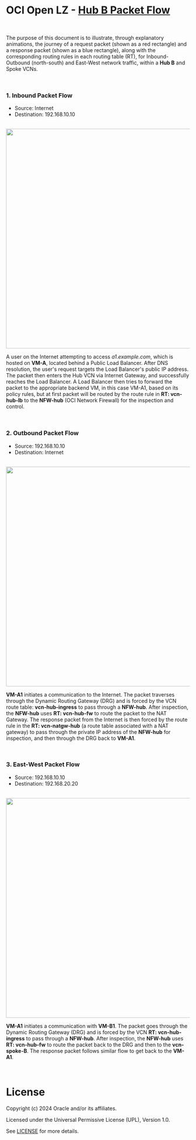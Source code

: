 # OCI Open LZ - [Hub B Packet Flow](#)

&nbsp; 


The purpose of this document is to illustrate, through explanatory animations, the journey of a request packet (shown as a red rectangle) and a response packet (shown as a blue rectangle), along with the corresponding routing rules in each routing table (RT), for Inbound-Outbound (north-south) and East-West network traffic, within a **Hub B** and Spoke VCNs.

&nbsp; 

### 1. Inbound Packet Flow
- Source: Internet
- Destination: 192.168.10.10 

&nbsp; 
<img src="images/hub_b_inbound.gif" width="600" height="value">

A user on the Internet attempting to access *a1.example.com*, which is hosted on **VM-A**, located behind a Public Load Balancer. After DNS resolution, the user's request targets the Load Balancer's public IP address. The packet then enters the Hub VCN via Internet Gateway, and successfully reaches the Load Balancer. A Load Balancer then tries to forward the packet to the appropriate backend VM, in this case VM-A1, based on its policy rules, but at first packet will be routed by the route rule in **RT: vcn-hub-lb** to the **NFW-hub** (OCI Network Firewall) for the inspection and control.

&nbsp; 

### 2. Outbound Packet Flow
- Source: 192.168.10.10
- Destination: Internet
  
&nbsp; 
<img src="images/hub_b_outbound.gif" width="600" height="value">

**VM-A1** initiates a communication to the Internet. The packet traverses through the Dynamic Routing Gateway (DRG) and is forced by the VCN route table: **vcn-hub-ingress** to pass through a **NFW-hub**. After inspection, the **NFW-hub** uses **RT: vcn-hub-fw** to route the packet to the NAT Gateway. The response packet from the Internet is then forced by the route rule in the **RT: vcn-natgw-hub** (a route table associated with a NAT gateway) to pass through the private IP address of the **NFW-hub** for inspection, and then through the DRG back to **VM-A1**.

&nbsp; 

### 3. East-West Packet Flow
- Source: 192.168.10.10
- Destination: 192.168.20.20 

&nbsp; 
<img src="images/hub_b_east_west.gif" width="600" height="value">

**VM-A1** initiates a communication with **VM-B1**. The packet goes through the Dynamic Routing Gateway (DRG) and is forced by the VCN **RT: vcn-hub-ingress** to pass through a **NFW-hub**. After inspection, the **NFW-hub** uses **RT: vcn-hub-fw** to route the packet back to the DRG and then to the **vcn-spoke-B**. The response packet follows similar flow to get back to the **VM-A1**.





&nbsp; 

# License

Copyright (c) 2024 Oracle and/or its affiliates.

Licensed under the Universal Permissive License (UPL), Version 1.0.

See [LICENSE](LICENSE) for more details.

